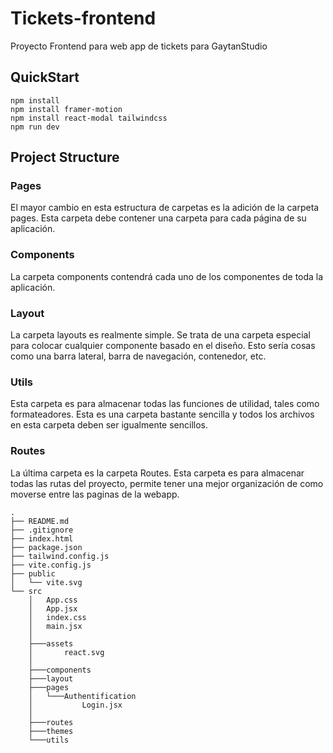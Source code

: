 # Tickets-frontend
Proyecto Frontend para web app de tickets para GaytanStudio

## QuickStart
```
npm install
npm install framer-motion
npm install react-modal tailwindcss
npm run dev
```
## Project Structure
### Pages

El mayor cambio en esta estructura de carpetas es la adición de la carpeta pages. Esta carpeta debe contener una carpeta para cada página de su aplicación.

### Components

La carpeta components contendrá cada uno de los componentes de toda la aplicación.

### Layout

La carpeta layouts es realmente simple. Se trata de una carpeta especial para colocar cualquier componente basado en el diseño. Esto sería cosas como una barra lateral, barra de navegación, contenedor, etc. 

### Utils

Esta carpeta es para almacenar todas las funciones de utilidad, tales como formateadores. Esta es una carpeta bastante sencilla y todos los archivos en esta carpeta deben ser igualmente sencillos.

### Routes

La última carpeta es la carpeta Routes. Esta carpeta es para almacenar todas las rutas del proyecto, permite tener una mejor organización de como moverse entre las paginas de la webapp.
```
.
├── README.md
├── .gitignore
├── index.html
├── package.json
├── tailwind.config.js
├── vite.config.js
├── public
│	└── vite.svg
└── src
	│   App.css
	│   App.jsx
	│   index.css
	│   main.jsx
	│
	├───assets
	│       react.svg
	│
	├───components
	├───layout
	├───pages
	│   └───Authentification
	│           Login.jsx
	│
	├───routes
	├───themes
	└───utils
```
